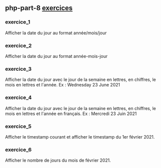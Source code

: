 ## php-part-8 [exercices](https://github.com/HedyKatherine/exosPHP/blob/master/exercicesPHP%23partie8.md)

### exercice_1
Afficher la date du jour au format année/mois/jour

### exercice_2
Afficher la date du jour au format année-mois-jour

### exercice_3
Afficher la date du jour avec le jour de la semaine en lettres, en chiffres, le mois en lettres et l'année. Ex : Wednesday 23 June 2021

### exercice_4
Afficher la date du jour avec le jour de la semaine en lettres, en chiffres, le mois en lettres et l'année en français. Ex : Mercredi 23 Juin 2021

### exercice_5
Afficher le timestamp courant et afficher le timestamp du 1er février 2021.

### exercice_6
Afficher le nombre de jours du mois de février 2021.
